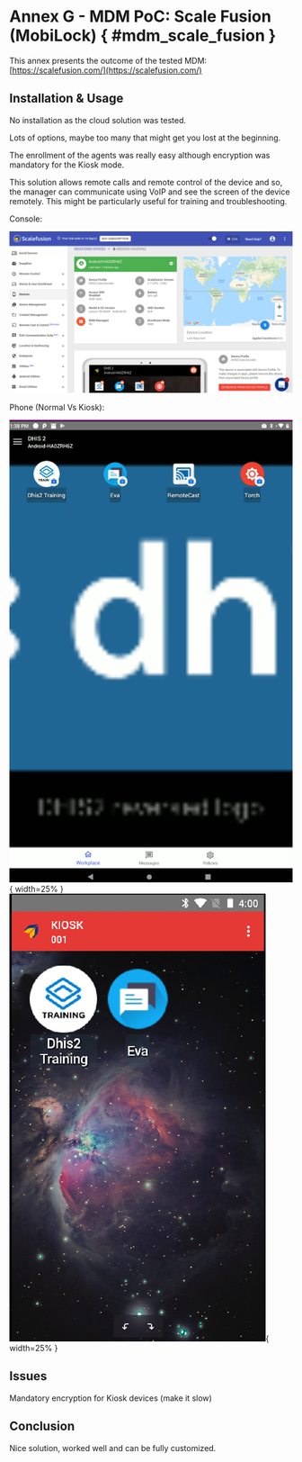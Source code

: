 # Annex G - MDM PoC: Scale Fusion (MobiLock) { #mdm_scale_fusion }

This annex presents the outcome of the tested MDM: [https://scalefusion.com/](https://scalefusion.com/)


## Installation & Usage 

No installation as the cloud solution was tested.

Lots of options, maybe too many that might get you lost at the beginning.

The enrollment of the agents was really easy although encryption was mandatory for the Kiosk mode.

This solution allows remote calls and remote control of the device and so, the manager can communicate using VoIP and see the screen of the device remotely. This might be particularly useful for training and troubleshooting. 

Console:

![Scale Fusion MDM console](resources/images/image8.png)


Phone (Normal Vs Kiosk):

![Scale Fusion MDM running on Android normal mode](resources/images/image13.png){ width=25% } ![Scale Fusion MDM running on Android kiosk mode](resources/images/image4.png){ width=25% }


## Issues 

Mandatory encryption for Kiosk devices (make it slow)


## Conclusion

Nice solution, worked well and can be fully customized.

